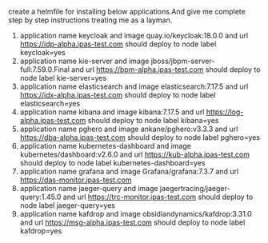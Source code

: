 create a helmfile for installing below applications.And give me complete step by step instructions treating me as a layman.
1. application name keycloak and image quay.io/keycloak:18.0.0 and url https://idp-alpha.ipas-test.com should deploy to node label keycloak=yes
2. application name kie-server and image jboss/jbpm-server-full:7.59.0.Final and url https://bpm-alpha.ipas-test.com should deploy to node label kie-server=yes
3. application name elasticsearch and image elasticsearch:7.17.5 and url https://idx-alpha.ipas-test.com should deploy to node label elasticsearch=yes
4. application name kibana and image kibana:7.17.5 and url https://log-alpha.ipas-test.com should deploy to node label kibana=yes
5. application name pghero and image ankane/pghero:v3.3.3 and url https://dba-alpha.ipas-test.com  should deploy to node label pghero=yes
6. application name kubernetes-dashboard and image kubernetes/dashboard:v2.6.0 and url https://kub-alpha.ipas-test.com should deploy to node label kubernetes-dashboard=yes
7. application name grafana and image Grafana/grafana:7.3.7 and url https://das-monitor.ipas-test.com 
8. application name jaeger-query and image jaegertracing/jaeger-query:1.45.0 and url https://trc-monitor.ipas-test.com should deploy to node label jaeger-query=yes
9. application name kafdrop and image obsidiandynamics/kafdrop:3.31.0 and url https://msg-alpha.ipas-test.com should deploy to node label kafdrop=yes

